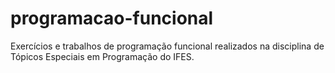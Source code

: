 # programacao-funcional
Exercícios e trabalhos de programação funcional realizados na disciplina de Tópicos Especiais em Programação do IFES.
